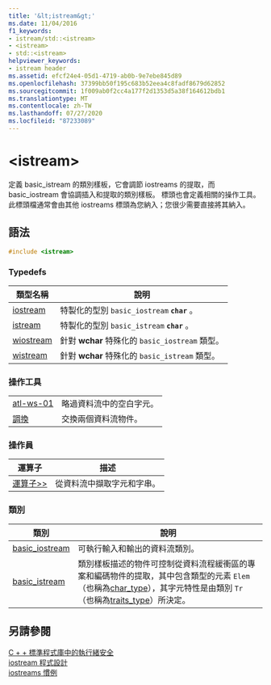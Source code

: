 ```yaml
---
title: '&lt;istream&gt;'
ms.date: 11/04/2016
f1_keywords:
- istream/std::<istream>
- <istream>
- std::<istream>
helpviewer_keywords:
- istream header
ms.assetid: efcf24e4-05d1-4719-ab0b-9e7ebe845d89
ms.openlocfilehash: 37399bb50f195c683b52eea4c8fadf8679d62852
ms.sourcegitcommit: 1f009ab0f2cc4a177f2d1353d5a38f164612bdb1
ms.translationtype: MT
ms.contentlocale: zh-TW
ms.lasthandoff: 07/27/2020
ms.locfileid: "87233089"
---
```

# <a name="ltistreamgt"></a>&lt;istream&gt;

定義 basic_istream 的類別樣板，它會調節 iostreams 的提取，而 basic_iostream 會協調插入和提取的類別樣板。 標頭也會定義相關的操作工具。 此標頭檔通常會由其他 iostreams 標頭為您納入；您很少需要直接將其納入。

## <a name="syntax"></a>語法

```cpp
#include <istream>
```

### <a name="typedefs"></a>Typedefs

|類型名稱|說明|
|-|-|
|[iostream](../standard-library/istream-typedefs.md#iostream)|特製化的型別 `basic_iostream` **`char`** 。|
|[istream](../standard-library/istream-typedefs.md#istream)|特製化的型別 `basic_istream` **`char`** 。|
|[wiostream](../standard-library/istream-typedefs.md#wiostream)|針對 **wchar** 特殊化的 `basic_iostream` 類型。|
|[wistream](../standard-library/istream-typedefs.md#wistream)|針對 **wchar** 特殊化的 `basic_istream` 類型。|

### <a name="manipulators"></a>操作工具

|||
|-|-|
|[atl-ws-01](../standard-library/istream-functions.md#ws)|略過資料流中的空白字元。|
|[調換](../standard-library/istream-functions.md#istream_swap)|交換兩個資料流物件。|

### <a name="operators"></a>操作員

|運算子|描述|
|-|-|
|[運算子>>](../standard-library/istream-operators.md#op_gt_gt)|從資料流中擷取字元和字串。|

### <a name="classes"></a>類別

|類別|說明|
|-|-|
|[basic_iostream](../standard-library/basic-iostream-class.md)|可執行輸入和輸出的資料流類別。|
|[basic_istream](../standard-library/basic-istream-class.md)|類別樣板描述的物件可控制從資料流程緩衝區的專案和編碼物件的提取，其中包含類型的元素 `Elem` （也稱為[char_type](../standard-library/basic-ios-class.md#char_type)），其字元特性是由類別 `Tr` （也稱為[traits_type](../standard-library/basic-ios-class.md#traits_type)）所決定。|

## <a name="see-also"></a>另請參閱

[C + + 標準程式庫中的執行緒安全](../standard-library/thread-safety-in-the-cpp-standard-library.md)\
[iostream 程式設計](../standard-library/iostream-programming.md)\
[iostreams 慣例](../standard-library/iostreams-conventions.md)
